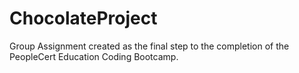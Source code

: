 # ChocolateProject
Group Assignment created as the final step to the completion of the PeopleCert Education Coding Bootcamp.
